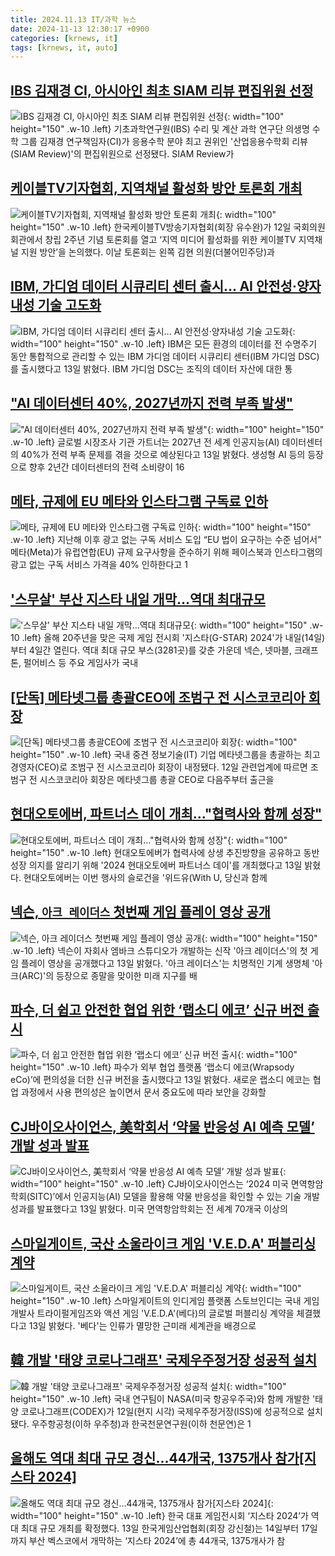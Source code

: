 ```yaml
---
title: 2024.11.13 IT/과학 뉴스
date: 2024-11-13 12:30:17 +0900
categories: [krnews, it]
tags: [krnews, it, auto]
---
```

## [IBS 김재경 CI, 아시아인 최초 SIAM 리뷰 편집위원 선정](https://n.news.naver.com/mnews/article/014/0005267225)

![IBS 김재경 CI, 아시아인 최초 SIAM 리뷰 편집위원 선정](https://mimgnews.pstatic.net/image/origin/014/2024/11/13/5267225.jpg?type=nf220_150){: width="100" height="150" .w-10 .left}
기초과학연구원(IBS) 수리 및 계산 과학 연구단 의생명 수학 그룹 김재경 연구책임자(CI)가 응용수학 분야 최고 권위인 '산업응용수학회 리뷰(SIAM Review)'의 편집위원으로 선정됐다. SIAM Review가

## [케이블TV기자협회, 지역채널 활성화 방안 토론회 개최](https://n.news.naver.com/mnews/article/005/0001738361)

![케이블TV기자협회, 지역채널 활성화 방안 토론회 개최](https://mimgnews.pstatic.net/image/origin/005/2024/11/13/1738361.jpg?type=nf220_150){: width="100" height="150" .w-10 .left}
한국케이블TV방송기자협회(회장 유수완)가 12일 국회의원회관에서 창립 2주년 기념 토론회를 열고 ‘지역 미디어 활성화를 위한 케이블TV 지역채널 지원 방안’을 논의했다. 이날 토론회는 왼쪽 김현 의원(더불어민주당)과

## [IBM, 가디엄 데이터 시큐리티 센터 출시… AI 안전성·양자내성 기술 고도화](https://n.news.naver.com/mnews/article/366/0001031627)

![IBM, 가디엄 데이터 시큐리티 센터 출시… AI 안전성·양자내성 기술 고도화](https://mimgnews.pstatic.net/image/origin/366/2024/11/13/1031627.jpg?type=nf220_150){: width="100" height="150" .w-10 .left}
IBM은 모든 환경의 데이터를 전 수명주기 동안 통합적으로 관리할 수 있는 IBM 가디엄 데이터 시큐리티 센터(IBM 가디엄 DSC)를 출시했다고 13일 밝혔다. IBM 가디엄 DSC는 조직의 데이터 자산에 대한 통

## ["AI 데이터센터 40%, 2027년까지 전력 부족 발생"](https://n.news.naver.com/mnews/article/011/0004414469)

!["AI 데이터센터 40%, 2027년까지 전력 부족 발생"](https://mimgnews.pstatic.net/image/origin/011/2024/11/13/4414469.jpg?type=nf220_150){: width="100" height="150" .w-10 .left}
글로벌 시장조사 기관 가트너는 2027년 전 세계 인공지능(AI) 데이터센터의 40%가 전력 부족 문제를 겪을 것으로 예상된다고 13일 밝혔다. 생성형 AI 등의 등장으로 향후 2년간 데이터센터의 전력 소비량이 16

## [메타, 규제에 EU 메타와 인스타그램 구독료 인하](https://n.news.naver.com/mnews/article/009/0005395625)

![메타, 규제에 EU 메타와 인스타그램 구독료 인하](https://mimgnews.pstatic.net/image/origin/009/2024/11/13/5395625.jpg?type=nf220_150){: width="100" height="150" .w-10 .left}
지난해 이후 광고 없는 구독 서비스 도입 “EU 법이 요구하는 수준 넘어서” 메타(Meta)가 유럽연합(EU) 규제 요구사항을 준수하기 위해 페이스북과 인스타그램의 광고 없는 구독 서비스 가격을 40% 인하한다고 1

## ['스무살' 부산 지스타 내일 개막…역대 최대규모](https://n.news.naver.com/mnews/article/003/0012899994)

!['스무살' 부산 지스타 내일 개막…역대 최대규모](https://mimgnews.pstatic.net/image/origin/003/2024/11/13/12899994.jpg?type=nf220_150){: width="100" height="150" .w-10 .left}
올해 20주년을 맞은 국제 게임 전시회 '지스타(G-STAR) 2024'가 내일(14일)부터 4일간 열린다. 역대 최대 규모 부스(3281곳)를 갖춘 가운데 넥슨, 넷마블, 크래프톤, 펄어비스 등 주요 게임사가 국내

## [[단독] 메타넷그룹 총괄CEO에 조범구 전 시스코코리아 회장](https://n.news.naver.com/mnews/article/138/0002186098)

![[단독] 메타넷그룹 총괄CEO에 조범구 전 시스코코리아 회장](https://mimgnews.pstatic.net/image/origin/138/2024/11/12/2186098.jpg?type=nf220_150){: width="100" height="150" .w-10 .left}
국내 중견 정보기술(IT) 기업 메타넷그룹을 총괄하는 최고경영자(CEO)로 조범구 전 시스코코리아 회장이 내정됐다. 12일 관련업계에 따르면 조범구 전 시스코코리아 회장은 메타넷그룹 총괄 CEO로 다음주부터 출근을

## [현대오토에버, 파트너스 데이 개최…"협력사와 함께 성장"](https://n.news.naver.com/mnews/article/003/0012900402)

![현대오토에버, 파트너스 데이 개최…"협력사와 함께 성장"](https://mimgnews.pstatic.net/image/origin/003/2024/11/13/12900402.jpg?type=nf220_150){: width="100" height="150" .w-10 .left}
현대오토에버가 협력사에 상생 추진방향을 공유하고 동반성장 의지를 알리기 위해 '2024 현대오토에버 파트너스 데이'를 개최했다고 13일 밝혔다. 현대오토에버는 이번 행사의 슬로건을 '위드유(With U, 당신과 함께

## [넥슨, `아크 레이더스` 첫번째 게임 플레이 영상 공개](https://n.news.naver.com/mnews/article/029/0002915443)

![넥슨, `아크 레이더스` 첫번째 게임 플레이 영상 공개](https://mimgnews.pstatic.net/image/origin/029/2024/11/13/2915443.jpg?type=nf220_150){: width="100" height="150" .w-10 .left}
넥슨이 자회사 엠바크 스튜디오가 개발하는 신작 '아크 레이더스'의 첫 게임 플레이 영상을 공개했다고 13일 밝혔다. '아크 레이더스'는 치명적인 기계 생명체 '아크(ARC)'의 등장으로 종말을 맞이한 미래 지구를 배

## [파수, 더 쉽고 안전한 협업 위한 ‘랩소디 에코’ 신규 버전 출시](https://n.news.naver.com/mnews/article/014/0005267080)

![파수, 더 쉽고 안전한 협업 위한 ‘랩소디 에코’ 신규 버전 출시](https://mimgnews.pstatic.net/image/origin/014/2024/11/13/5267080.jpg?type=nf220_150){: width="100" height="150" .w-10 .left}
파수가 외부 협업 플랫폼 ‘랩소디 에코(Wrapsody eCo)’에 편의성을 더한 신규 버전을 출시했다고 13일 밝혔다. 새로운 랩소디 에코는 협업 과정에서 사용 편의성은 높이면서 문서 중요도에 따라 보안을 강화할

## [CJ바이오사이언스, 美학회서 ‘약물 반응성 AI 예측 모델’ 개발 성과 발표](https://n.news.naver.com/mnews/article/011/0004414533)

![CJ바이오사이언스, 美학회서 ‘약물 반응성 AI 예측 모델’ 개발 성과 발표](https://mimgnews.pstatic.net/image/origin/011/2024/11/13/4414533.jpg?type=nf220_150){: width="100" height="150" .w-10 .left}
CJ바이오사이언스는 ‘2024 미국 면역항암학회(SITC)’에서 인공지능(AI) 모델을 활용해 약물 반응성을 확인할 수 있는 기술 개발 성과를 발표했다고 13일 밝혔다. 미국 면역항암학회는 전 세계 70개국 이상의

## [스마일게이트, 국산 소울라이크 게임 'V.E.D.A' 퍼블리싱 계약](https://n.news.naver.com/mnews/article/001/0015041747)

![스마일게이트, 국산 소울라이크 게임 'V.E.D.A' 퍼블리싱 계약](https://mimgnews.pstatic.net/image/origin/001/2024/11/13/15041747.jpg?type=nf220_150){: width="100" height="150" .w-10 .left}
스마일게이트의 인디게임 플랫폼 스토브인디는 국내 게임 개발사 트라이펄게임즈와 액션 게임 'V.E.D.A'(베다)의 글로벌 퍼블리싱 계약을 체결했다고 13일 밝혔다. '베다'는 인류가 멸망한 근미래 세계관을 배경으로

## [韓 개발 '태양 코로나그래프' 국제우주정거장 성공적 설치](https://n.news.naver.com/mnews/article/008/0005113657)

![韓 개발 '태양 코로나그래프' 국제우주정거장 성공적 설치](https://mimgnews.pstatic.net/image/origin/008/2024/11/13/5113657.jpg?type=nf220_150){: width="100" height="150" .w-10 .left}
국내 연구팀이 NASA(미국 항공우주국)와 함께 개발한 '태양 코로나그래프(CODEX)가 12일(현지 시각) 국제우주정거장(ISS)에 성공적으로 설치됐다. 우주항공청(이하 우주청)과 한국천문연구원(이하 천문연)은 1

## [올해도 역대 최대 규모 경신…44개국, 1375개사 참가[지스타 2024]](https://n.news.naver.com/mnews/article/009/0005395725)

![올해도 역대 최대 규모 경신…44개국, 1375개사 참가[지스타 2024]](https://mimgnews.pstatic.net/image/origin/009/2024/11/13/5395725.jpg?type=nf220_150){: width="100" height="150" .w-10 .left}
한국 대표 게임전시회 ‘지스타 2024’가 역대 최대 규모 개최를 확정했다. 13일 한국게임산업협회(회장 강신철)는 14일부터 17일까지 부산 벡스코에서 개막하는 ‘지스타 2024’에 총 44개국, 1375개사가 참

